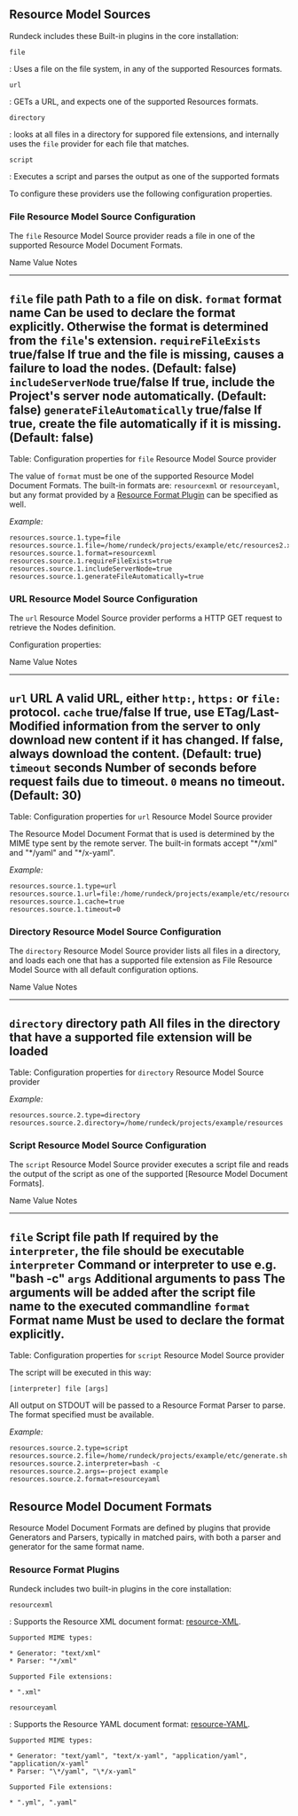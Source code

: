 
## Resource Model Sources

Rundeck includes these Built-in plugins in the core installation:

`file`

:    Uses a file on the file system, in any of the supported Resources formats.

`url`

:    GETs a URL, and expects one of the supported Resources formats.

`directory`

:    looks at all files in a directory for suppored file extensions, and internally uses the `file` provider for
     each file that matches.

`script`

:    Executes a script and parses the output as one of the supported formats

To configure these providers use the following configuration properties.

### File Resource Model Source Configuration

The `file` Resource Model Source provider reads a file in one of the supported
Resource Model Document Formats.

Name                          Value                           Notes
-----                         ------                          ------
`file`                        file path                       Path to a file on disk.
`format`                      format name                     Can be used to declare the format explicitly. Otherwise the format is determined from the `file`'s extension.
`requireFileExists`           true/false                      If true and the file is missing, causes a failure to load the nodes. (Default: false)
`includeServerNode`           true/false                      If true, include the Project's server node automatically. (Default: false)
`generateFileAutomatically`   true/false                      If true, create the file automatically if it is missing. (Default: false)
----------------------------

Table: Configuration properties for `file` Resource Model Source provider

The value of `format` must be one of the supported Resource Model Document Formats. The built-in formats are: `resourcexml` or `resourceyaml`, but any format provided by a [Resource Format Plugin](#resource-model-document-formats) can be specified as well.

*Example:*

    resources.source.1.type=file
    resources.source.1.file=/home/rundeck/projects/example/etc/resources2.xml
    resources.source.1.format=resourcexml
    resources.source.1.requireFileExists=true
    resources.source.1.includeServerNode=true
    resources.source.1.generateFileAutomatically=true

### URL Resource Model Source Configuration

The `url` Resource Model Source provider performs a HTTP GET request to retrieve the Nodes definition.

Configuration properties:

Name      Value       Notes
-----     ------      ------
`url`     URL         A valid URL, either `http:`, `https:` or `file:` protocol.
`cache`   true/false  If true, use ETag/Last-Modified information from the server to only download new content if it has changed. If false, always download the content. (Default: true)
`timeout` seconds     Number of seconds before request fails due to timeout. `0` means no timeout. (Default: 30) 
----------------------------

Table: Configuration properties for `url` Resource Model Source provider

The Resource Model Document Format that is used is determined by the MIME type
sent by the remote server. The built-in formats accept "\*/xml" and "\*/yaml" and "*/x-yaml". 

*Example:*

    resources.source.1.type=url
    resources.source.1.url=file:/home/rundeck/projects/example/etc/resources2.xml
    resources.source.1.cache=true
    resources.source.1.timeout=0

### Directory Resource Model Source Configuration

The `directory` Resource Model Source provider lists all files in a directory, and loads each one that has a supported file extension
as File Resource Model Source with all default configuration options.

Name                          Value                           Notes
-----                         ------                          ------
`directory`                   directory path                  All files in the directory that have a supported file extension will be loaded
----------------------------

Table: Configuration properties for `directory` Resource Model Source provider

*Example:*

    resources.source.2.type=directory
    resources.source.2.directory=/home/rundeck/projects/example/resources
    
### Script Resource Model Source Configuration

The `script` Resource Model Source provider executes a script file and reads
the output of the script as one of the supported [Resource Model Document Formats].

Name             Value                           Notes
-----            ------                          ------
`file`           Script file path                If required by the `interpreter`, the file should be executable
`interpreter`    Command or interpreter to use   e.g. "bash -c"
`args`           Additional arguments to pass    The arguments will be added after the script file name to the executed commandline
`format`         Format name                     Must be used to declare the format explicitly.
----------------------------

Table: Configuration properties for `script` Resource Model Source provider

The script will be executed in this way:

    [interpreter] file [args]

All output on STDOUT will be passed to a Resource Format Parser to parse.  The
format specified must be available.

*Example:*

    resources.source.2.type=script
    resources.source.2.file=/home/rundeck/projects/example/etc/generate.sh
    resources.source.2.interpreter=bash -c
    resources.source.2.args=-project example
    resources.source.2.format=resourceyaml

## Resource Model Document Formats

Resource Model Document Formats are defined by plugins that provide 
Generators and Parsers, typically in matched 
pairs, with both a parser and generator for the same format name.

### Resource Format Plugins

Rundeck includes two built-in plugins in the core installation:

`resourcexml`

:    Supports the Resource XML document format: [resource-XML](../man5/resource-xml.html).

    Supported MIME types:

    * Generator: "text/xml"
    * Parser: "*/xml"

    Supported File extensions:

    * ".xml"

`resourceyaml`

:    Supports the Resource YAML document format: [resource-YAML](../man5/resource-yaml.html).

    Supported MIME types:

    * Generator: "text/yaml", "text/x-yaml", "application/yaml", "application/x-yaml"
    * Parser: "\*/yaml", "\*/x-yaml"

    Supported File extensions:

    * ".yml", ".yaml"
